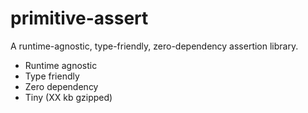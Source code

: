 # primitive-assert

A runtime-agnostic, type-friendly, zero-dependency assertion library.

- Runtime agnostic
- Type friendly
- Zero dependency
- Tiny (XX kb gzipped)
